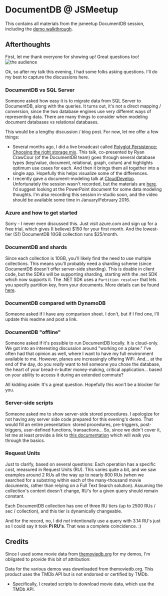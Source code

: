 # DocumentDB @ JSMeetup

This contains all materials from the jsmeetup DocumentDB session, including the [demo walkthrough](demowalkthrough.md).

## Afterthoughts

First, let me thank everyone for showing up! Great questions too!
![the audience](https://pbs.twimg.com/media/CTqjHRxUAAE9mA2.jpg:small)

Ok, so after my talk this evening, I had some folks asking questions. I'll
do my best to capture the discussions here.
 
### DocumentDB vs SQL Server

Someone asked how easy it is to migrate data from SQL Server to DocumentDB, along
with the queries. It turns out, it's not a direct mapping / conversion, since
the two database engines use very different ways of representing data. There are many
things to consider when modeling document databases vs relational databases.

This would be a lengthy discussion / blog post. For now, let me offer a few things:

 * Several months ago, I did a live broadcast called [Polyglot Persistence: Choosing the right storage mix](https://mva.microsoft.com/en-US/training-courses/polyglot-persistence-choosing-the-right-azure-storage-mix-8465).
 This talk, co-presented by Ryan CrawCour (of the DocumentDB team) goes through several
 database types (key/value, document, relational, graph, colum) and highlights optimum use cases for each. And
 then it brings them all together into a single app. Hopefully this helps visualize some of the differences.
 * I recently gave a document-modeling talk at [CloudDevelop](http://clouddevelop.org). Unfortunately the session
 wasn't recorded, but the materials are [here](https://github.com/dmakogon/clouddevelop2015). I'd suggest looking
 at the PowerPoint document for some data modeling thoughts. I'm also recording this session in-studio soon, and
 the video should be available some time in January/February 2016.
 
### Azure and how to get started

Sorry - I never even discussed this. Just visit azure.com and
sign up for a free trial, which gives (I believe) $150 for your first 
month. And the lowest-tier (S1) DocumentDB 10GB collection runs $25/month.

### DocumentDB and shards

Since each collection is 10GB, you'll likely find the need to use multiple collections.
This means you'll probably need a sharding scheme (since DocumentDB doesn't offer
server-side sharding). This is doable in client code, but the SDKs will be 
supporting sharding, starting with the .net SDK which now supports it.
The .NET SDK uses a `Partition resolver` that
lets you specify partition key, from your documents. More
details can be found [here](https://azure.microsoft.com/en-us/documentation/articles/documentdb-sharding/).

### DocumentDB compared with DynamoDB

Someone asked if I have any comparison sheet. I don't, but if I find one, I'll
update this readme and post a link.

### DocumentDB "offline"

Someone asked if it's possible to run DocumentDB locally. It is cloud-only. We
got into an interesting discussion around "working on a plane." I've often had that
opinion as well, where I want to have my full environment available to me. However,
planes are increasingly offering WiFi. And... at the end of the day, do you *really*
want to tell someone you chose the database, the heart of 
 your bread-n-butter money-making, 
critical application... based on your ability to access it during
an extended commute?

All kidding aside: It's a great question. Hopefully this won't be a blocker for you.

### Server-side scripts

Someone asked me to show server-side stored procedures. I apologize for not having any server side code prepared for this evening's demo. That would fill an entire presentation: stored procedures, pre-triggers, post-triggers, user-defined functions, transactions... So, since we didn't cover it, let me at least provide a link to [this documentation](https://azure.microsoft.com/en-us/documentation/articles/documentdb-programming/) which will walk you
through the basics.

### Request Units

Just to clarify, based on several questions: Each operation has a specific cost, measured in Request Units (RU). This varies quite a bit, and we saw examples around 2 RUs all the way up to nearly 800 RUs (when we searched for a substring within each of the many-thousand movie documents, rather than relying on a Full Text Search solution). Assuming the collection's content
doesn't change, RU's for a given query should remain constant.

Each DocumentDB collection has one of three RU tiers (up to 2500 RUs / sec / collection), and this tier is dynamically changeable.

And for the record, no, I did *not* intentionally use a query with 3.14 RU's just so I could say it took **Pi RU's**. That was a complete coincidence. :)

## Credits

Since I used some movie data from [themoviedb.org](http://themoviedb.org) for my demos, I'm obligated to provide this bit of
attribution:

Data for the various demos was downloaded from themoviedb.org.
This product uses the TMDb API but is not endorsed or certified by TMDb.

* Specifically, I created scripts to download movie data, which use the TMDb API.
